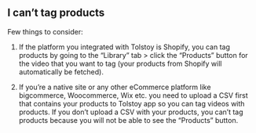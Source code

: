 ## I can’t tag products

Few things to consider:

1. If the platform you integrated with Tolstoy is Shopify, you can tag products by going to the “Library” tab > click the “Products” button for the video that you want to tag (your products from Shopify will automatically be fetched).

2. If you’re a native site or any other eCommerce platform like bigcommerce, Woocommerce, Wix etc. you need to upload a CSV first that contains your products to Tolstoy app so you can tag videos with products. If you don’t upload a CSV with your products, you can’t tag products because you will not be able to see the “Products” button.

